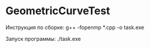 # GeometricCurveTest
Инструкция по сборке:
g++ -fopenmp *.cpp -o task.exe

Запуск программы:
./task.exe 
